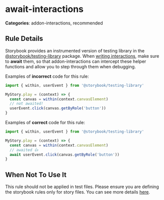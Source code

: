 # await-interactions

<!-- RULE-CATEGORIES:START -->

**Categories**: addon-interactions, recommended

<!-- RULE-CATEGORIES:END -->

## Rule Details

Storybook provides an instrumented version of testing library in the [@storybook/testing-library](https://github.com/storybookjs/testing-library/) package. When [writing interactions](https://storybook.js.org/docs/react/essentials/interactions), make sure to **await** them, so that addon-interactions can intercept these helper functions and allow you to step through them when debugging.

Examples of **incorrect** code for this rule:

```js
import { within, userEvent } from '@storybook/testing-library'

MyStory.play = (context) => {
  const canvas = within(context.canvasElement)
  // not awaited!
  userEvent.click(canvas.getByRole('button'))
}
```

Examples of **correct** code for this rule:

```js
import { within, userEvent } from '@storybook/testing-library'

MyStory.play = (context) => {
  const canvas = within(context.canvasElement)
  // awaited 👍
  await userEvent.click(canvas.getByRole('button'))
}
```

## When Not To Use It

This rule should not be applied in test files. Please ensure you are defining the storybook rules only for story files. You can see more details [here](https://github.com/storybookjs/eslint-plugin-storybook#eslint-overrides).
